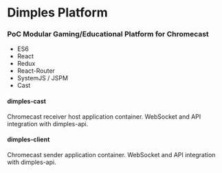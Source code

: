 # Dimples Platform

### PoC Modular Gaming/Educational Platform for Chromecast

- ES6
- React
- Redux
- React-Router
- SystemJS / JSPM
- Cast

#### dimples-cast
Chromecast receiver host application container. WebSocket and API integration with dimples-api.

#### dimples-client
Chromecast sender application container. WebSocket and API integration with dimples-api.
